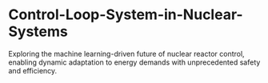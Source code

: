 # Control-Loop-System-in-Nuclear-Systems
Exploring the machine learning-driven future of nuclear reactor control, enabling dynamic adaptation to energy demands with unprecedented safety and efficiency.
